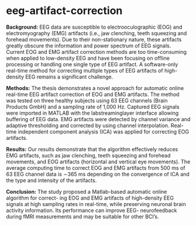 # eeg-artifact-correction

**Background:** EEG data are susceptible to electrooculographic (EOG) and electromyography (EMG) artifacts (i.e., jaw clenching, teeth squeezing and forehead movements). Due to their non-stationary nature, these artifacts greatly obscure the information and power spectrum of EEG signals. Current EOG and EMG artifact correction methods are too time-consuming when applied to low-density EEG and have been focusing on offline processing or handling one single type of EEG artifact. A software-only real-time method for correcting multiple types of EEG artifacts of high-density EEG remains a significant challenge.

**Methods:** The thesis demonstrates a novel approach for automatic online real-time EEG artifact correction of EOG and EMG artifacts. The method was tested on three healthy subjects using 63 EEG channels (Brain Products GmbH) and a sampling rate of 1,000 Hz. Captured EEG signals were imported in MATLAB with the labstreaminglayer interface allowing buffering of EEG data. EMG artifacts were detected by channel variance and adaptive thresholding and corrected by using channel interpolation. Real-time independent component analysis (ICA) was applied for correcting EOG artifacts.

**Results:** Our results demonstrate that the algorithm effectively reduces EMG artifacts, such as jaw clenching, teeth squeezing and forehead movements, and EOG artifacts (horizontal and vertical eye movements). The average computing time to correct EOG and EMG artifacts from 500 ms of 63 EEG channel data is ∼365 ms depending on the convergence of ICA and the type and intensity of the artifacts.

**Conclusion:** The study proposed a Matlab-based automatic online algorithm for correct- ing EOG and EMG artifacts of high-density EEG signals at high sampling rates in real-time, while preserving neuronal brain activity information. Its performance can improve EEG- neurofeedback during fMRI measurements and may be suitable for other BCI’s.
